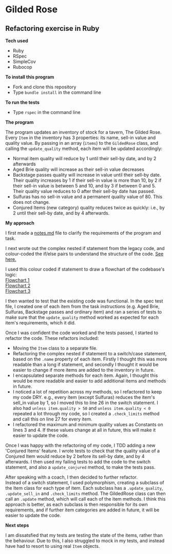 # Gilded Rose
## Refactoring exercise in Ruby

**Tech used**
* Ruby
* RSpec
* SimpleCov
* Rubocop

**To install this program**
* Fork and clone this repository
* Type `bundle install` in the command line

**To run the tests**
* Type `rspec` in the command line

**The program**

The program updates an inventory of stock for a tavern, The Gilded Rose. Every `Item` in the inventory has 3 properties: its name, sell-in value and quality value. By passing in an array (`items`) to the `GildedRose` class, and calling the `update_quality` method, each item will be updated accordingly:

* Normal item quality will reduce by 1 until their sell-by date, and by 2 afterwards
* Aged Brie quality will increase as their sell-in value decreases
* Backstage passes quality will increase in value until their sell-by date. Their quality increases by 1 if their sell-in value is more than 10, by 2 if their sell-in value is between 5 and 10, and by 3 if between 0 and 5. Their quality value reduces to 0 after their sell-by date has passed.
* Sulfuras has no sell-in value and a permanent quality value of 80. This does not change.
* Conjured Items (new category) quality reduces twice as quickly: i.e., by 2 until their sell-by date, and by 4 afterwards.


**My approach**

I first made a [notes.md](notes.md) file to clarify the requirements of the program and task.

I next wrote out the complex nested if statement from the legacy code, and colour-coded the if/else pairs to understand the structure of the code. [See here.](IMG_20191218_161405.jpg)

I used this colour coded if statement to draw a flowchart of the codebase's logic:<br>
[Flowchart 1](IMG_20191218_161332.jpg)<br>
[Flowchart 2](IMG_20191218_161338.jpg)<br>
[Flowchart 3](IMG_20191218_161345.jpg)

I then wanted to test that the existing code was functional. In the spec test file, I created one of each item from the task instructions (e.g. Aged Brie, Sulfuras, Backstage passes and ordinary item) and ran a series of tests to make sure that the `update_quality` method worked as expected for each item's requirements, which it did.

Once I was confident the code worked and the tests passed, I started to refactor the code. These refactors included:

* Moving the `Item` class to a separate file.
* Refactoring the complex nested if statement to a switch/case statement, based on the `.name` property of each item. Firstly I thought this was more readable than a long if statement, and secondly I thought it would be easier to change if more items are added to the inventory in future.
* I encapsulated separate methods for each item. Again, I thought this would be more readable and easier to add additional items and methods in future.
* I noticed a lot of repetition across my methods, so I refactored to keep my code DRY. e.g., every item (except Sulfuras) reduces the item's sell_in value by 1, so I moved this to line 26 in the switch statement. I also had `unless item.quality > 50` and `unless item.quality < 0` repeated a lot through my code, so I created a `.check_limits` method and call this on line 27 for every item.
* I refactored the maximum and minimum quality values as Constants on lines 3 and 4. If these values change at all in future, this will make it easier to update the code.

Once I was happy with the refactoring of my code, I TDD adding a new 'Conjured Items' feature. I wrote tests to check that the quality value of a Conjured Item would reduce by 2 before its sell-by date, and by 4 afterwards. I then used my failing tests to add the code to the switch statement, and also a `update_conjured` method, to make the tests pass.

After speaking with a coach, I then decided to further refactor.<br>
Instead of a switch statement, I used polymorphism, creating a subclass of the Item class for each type of item. Each subclass has a `.update_quality`, `.update_sell_in` and `.check_limits` method. The GildedRose class can then call an `.update` method, which will call each of the item methods. I think this approach is better, as each subclass is then responsible for its own requirements, and if further item categories are added in future, it will be easier to update the code.


**Next steps**

I am dissatsfied that my tests are testing the state of the items, rather than the behaviour. Due to this, I also struggled to mock in my tests, and instead have had to resort to using real `Item` objects.
